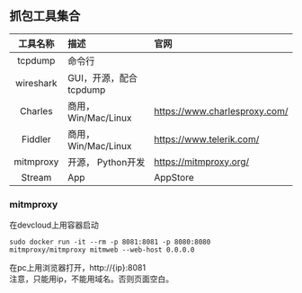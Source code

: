 ## 抓包工具集合


|        工具名称        | 描述                              |官网      |
|:-----------------:|:--------------------------------|:--------------------------------|
|     tcpdump        | 命令行                 |    |
|     wireshark        | GUI，开源，配合tcpdump                 ||
|     Charles        | 商用，Win/Mac/Linux                 |https://www.charlesproxy.com/|
|     Fiddler        | 商用，Win/Mac/Linux                 |https://www.telerik.com/|
|     mitmproxy        | 开源， Python开发                 |https://mitmproxy.org/|
|     Stream        | App              |AppStore|

### mitmproxy
在devcloud上用容器启动
```
sudo docker run -it --rm -p 8081:8081 -p 8080:8080  mitmproxy/mitmproxy mitmweb --web-host 0.0.0.0
```
在pc上用浏览器打开，http://{ip}:8081  
注意，只能用ip，不能用域名。否则页面空白。
